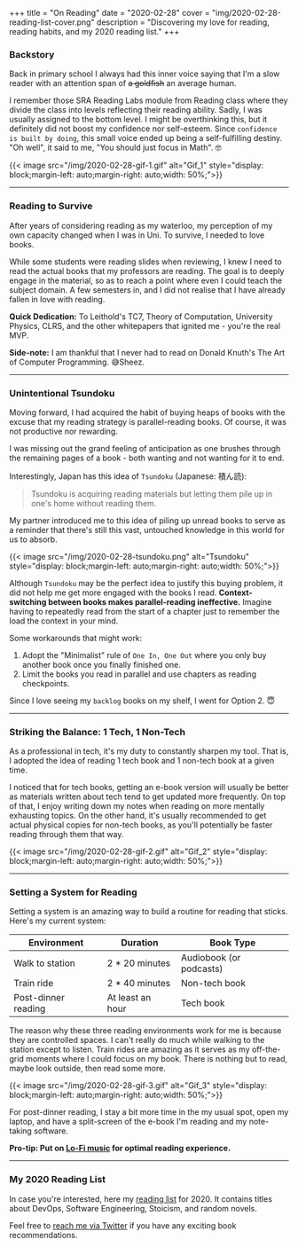 +++
title = "On Reading"
date = "2020-02-28"
cover = "img/2020-02-28-reading-list-cover.png"
description = "Discovering my love for reading, reading habits, and my 2020 reading list."
+++

### Backstory

Back in primary school I always had this inner voice saying that I'm a slow reader with an attention span of ~~a goldfish~~ an average human.

I remember those SRA Reading Labs module from Reading class where they divide the class into levels reflecting their reading ability. Sadly, I was usually assigned to the bottom level. I might be overthinking this, but it definitely did not boost my confidence nor self-esteem. Since `confidence is built by doing`, this small voice ended up being a self-fulfilling destiny. "Oh well", it said to me, "You should just focus in Math". 🤓

{{< image
src="/img/2020-02-28-gif-1.gif"
alt="Gif_1"
style="display: block;margin-left: auto;margin-right: auto;width: 50%;">}}

---

### Reading to Survive

After years of considering reading as my waterloo, my perception of my own capacity changed when I was in Uni. To survive, I needed to love books.

While some students were reading slides when reviewing, I knew I need to read the actual books that my professors are reading. The goal is to deeply engage in the material, so as to reach a point where even I could teach the subject domain. A few semesters in, and I did not realise that I have already fallen in love with reading.

**Quick Dedication:** To Leithold's TC7, Theory of Computation, University Physics, CLRS, and the other whitepapers that ignited me - you're the real MVP.

**Side-note:** I am thankful that I never had to read on Donald Knuth's The Art of Computer Programming. 😅Sheez.

---

### Unintentional Tsundoku

Moving forward, I had acquired the habit of buying heaps of books with the excuse that my reading strategy is parallel-reading books. Of course, it was not productive nor rewarding.

I was missing out the grand feeling of anticipation as one brushes through the remaining pages of a book - both wanting and not wanting for it to end.

Interestingly, Japan has this idea of `Tsundoku` (Japanese: 積ん読):

> Tsundoku is acquiring reading materials but letting them pile up in one's home without reading them.

My partner introduced me to this idea of piling up unread books to serve as a reminder that there's still this vast, untouched knowledge in this world for us to absorb.

{{< image
src="/img/2020-02-28-tsundoku.png"
alt="Tsundoku"
style="display: block;margin-left: auto;margin-right: auto;width: 50%;">}}

Although `Tsundoku` may be the perfect idea to justify this buying problem, it did not help me get more engaged with the books I read. **Context-switching between books makes parallel-reading ineffective.** Imagine having to repeatedly read from the start of a chapter just to remember the load the context in your mind.

Some workarounds that might work:

1. Adopt the "Minimalist" rule of `One In, One Out` where you only buy another book once you finally finished one.
2. Limit the books you read in parallel and use chapters as reading checkpoints.

Since I love seeing my `backlog` books on my shelf, I went for Option 2. 😇

---

### Striking the Balance: 1 Tech, 1 Non-Tech

As a professional in tech, it's my duty to constantly sharpen my tool. That is, I adopted the idea of reading 1 tech book and 1 non-tech book at a given time.

I noticed that for tech books, getting an e-book version will usually be better as materials written about tech tend to get updated more frequently. On top of that, I enjoy writing down my notes when reading on more mentally exhausting topics. On the other hand, it's usually recommended to get actual physical copies for non-tech books, as you'll potentially be faster reading through them that way.

{{< image
src="/img/2020-02-28-gif-2.gif"
alt="Gif_2"
style="display: block;margin-left: auto;margin-right: auto;width: 50%;">}}

---

### Setting a System for Reading

Setting a system is an amazing way to build a routine for reading that sticks. Here's my current system:

| Environment         | Duration         | Book Type               |
| ------------------- | ---------------- | ----------------------- |
| Walk to station     | 2 \* 20 minutes  | Audiobook (or podcasts) |
| Train ride          | 2 \* 40 minutes  | Non-tech book           |
| Post-dinner reading | At least an hour | Tech book               |

The reason why these three reading environments work for me is because they are controlled spaces. I can't really do much while walking to the station except to listen. Train rides are amazing as it serves as my off-the-grid moments where I could focus on my book. There is nothing but to read, maybe look outside, then read some more.

{{< image
src="/img/2020-02-28-gif-3.gif"
alt="Gif_3"
style="display: block;margin-left: auto;margin-right: auto;width: 50%;">}}

For post-dinner reading, I stay a bit more time in the my usual spot, open my laptop, and have a split-screen of the e-book I'm reading and my note-taking software.

**Pro-tip: Put on [Lo-Fi music](https://open.spotify.com/show/7MctELagHSo5Fnvwh7aCfM?si=e3mPI1I2QfKubLvNDjyWdg) for optimal reading experience.**

---

### My 2020 Reading List

In case you're interested, here my [reading list](/reading_list) for 2020. It contains titles about DevOps, Software Engineering, Stoicism, and random novels.

Feel free to [reach me via Twitter](https://twitter.com/TopherVizcarra) if you have any exciting book recommendations.
